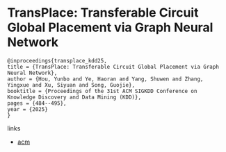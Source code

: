 # TransPlace: Transferable Circuit Global Placement via Graph Neural Network

```
@inproceedings{transplace_kdd25,
title = {TransPlace: Transferable Circuit Global Placement via Graph Neural Network},
author = {Hou, Yunbo and Ye, Haoran and Yang, Shuwen and Zhang, Yingxue and Xu, Siyuan and Song, Guojie},
booktitle = {Proceedings of the 31st ACM SIGKDD Conference on Knowledge Discovery and Data Mining (KDD)},
pages = {484--495},
year = {2025}
}
```

links
- [acm](https://dl.acm.org/doi/10.1145/3690624.3709185)
